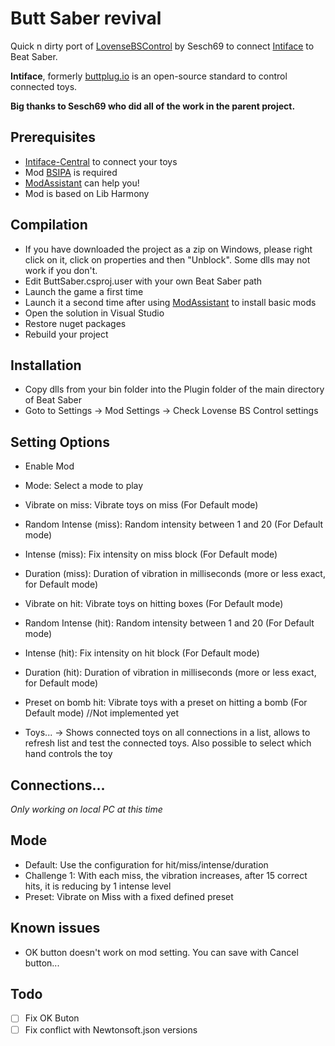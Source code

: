 # Butt Saber revival

Quick n dirty port of [LovenseBSControl](https://github.com/Sesch69/LovenseBSControl) by Sesch69 to connect [Intiface](https://intiface.com/) to Beat Saber.

**Intiface**, formerly [buttplug.io](buttplug.io) is an open-source standard to control connected toys.

**Big thanks to Sesch69 who did all of the work in the parent project.**

## Prerequisites

- [Intiface-Central](https://intiface.com/central/) to connect your toys
- Mod [BSIPA](https://nike4613.github.io/BeatSaber-IPA-Reloaded/) is required
- [ModAssistant](https://github.com/Assistant/ModAssistant) can help you!
- Mod is based on Lib Harmony

## Compilation
* If you have downloaded the project as a zip on Windows, please right click on it, click on properties and then "Unblock". Some dlls may not work if you don't.
* Edit ButtSaber.csproj.user with your own Beat Saber path
* Launch the game a first time
* Launch it a second time after using [ModAssistant](https://github.com/Assistant/ModAssistant) to install basic mods
* Open the solution in Visual Studio
* Restore nuget packages
* Rebuild your project

## Installation
* Copy dlls from your bin folder into the Plugin folder of the main directory of Beat Saber
* Goto to Settings -> Mod Settings -> Check Lovense BS Control settings

## Setting Options
* Enable Mod
* Mode: Select a mode to play
* Vibrate on miss: Vibrate toys on miss (For Default mode)

* Random Intense (miss): Random intensity between 1 and 20 (For Default mode)
* Intense (miss): Fix intensity on miss block (For Default mode)
* Duration (miss): Duration of vibration in milliseconds (more or less exact, for Default mode)

* Vibrate on hit: Vibrate toys on hitting boxes (For Default mode) 
* Random Intense (hit): Random intensity between 1 and 20 (For Default mode)
* Intense (hit): Fix intensity on hit block (For Default mode)
* Duration (hit): Duration of vibration in milliseconds (more or less exact, for Default mode)

* Preset on bomb hit: Vibrate toys with a preset on hitting a bomb (For Default mode) //Not implemented yet

* Toys... -> Shows connected toys on all connections in a list, allows to refresh list and test the connected toys. Also possible to select which hand controls the toy

## Connections...

*Only working on local PC at this time*

## Mode
* Default: Use the configuration for hit/miss/intense/duration
* Challenge 1: With each miss, the vibration increases, after 15 correct hits, it is reducing by 1 intense level
* Preset: Vibrate on Miss with a fixed defined preset

## Known issues
* OK button doesn't work on mod setting. You can save with Cancel button...

## Todo
- [ ] Fix OK Buton
- [ ] Fix conflict with Newtonsoft.json versions
